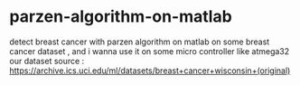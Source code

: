 # parzen-algorithm-on-matlab
detect breast cancer with parzen algorithm on matlab on some breast cancer dataset , and i wanna use it on some micro controller like atmega32
our dataset source : https://archive.ics.uci.edu/ml/datasets/breast+cancer+wisconsin+(original)
